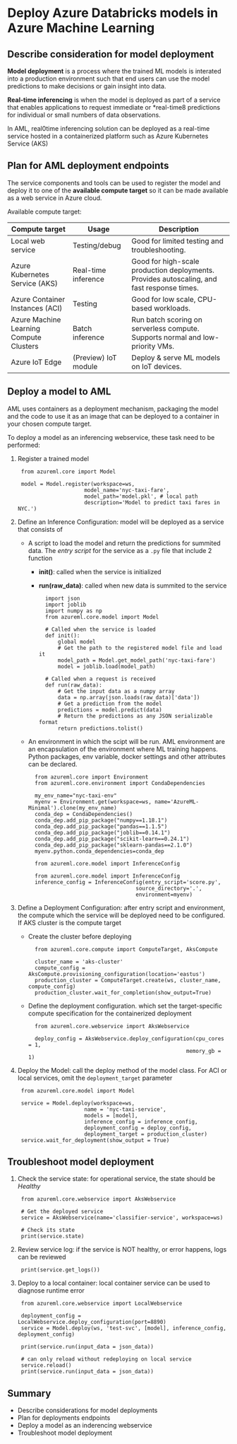 # Deploy Azure Databricks models in Azure Machine Learning

## Describe consideration for model deployment

**Model deployment** is a process where the trained ML models is interated into a production environment such that end users can use the model predictions to make decisions or gain insight into data.

**Real-time inferencing** is when the model is deployed as part of a service that enables applications to request immediate or *real-time8 predictions for individual or small numbers of data observations.

In AML, real0time inferencing solution can be deployed as a real-time service hosted in a containerized platform such as Azure Kubernetes Service (AKS)

## Plan for AML deployment endpoints

The service components and tools can be used to register the model and deploy it to one of the **available compute target** so it can be made available as a web service in Azure cloud.

Available compute target:

| Compute target | Usage | Description |
| --- | --- | ---|
| Local web service | Testing/debug | Good for limited testing and troubleshooting. |
| Azure Kubernetes Service (AKS) | Real-time inference | Good for high-scale production deployments. Provides autoscaling, and fast response times. |
| Azure Container Instances (ACI) | Testing | Good for low scale, CPU-based workloads. |
| Azure Machine Learning Compute Clusters | Batch inference | Run batch scoring on serverless compute. Supports normal and low-priority VMs. |
| Azure IoT Edge | (Preview) IoT module | Deploy & serve ML models on IoT devices. |

## Deploy a model to AML

AML uses containers as a deployment mechanism, packaging the model and the code to use it as an image that can be deployed to a container in your chosen compute target.

To deploy a model as an inferencing webservice, these task need to be performed:
1. Register a trained model

        from azureml.core import Model

        model = Model.register(workspace=ws, 
                            model_name='nyc-taxi-fare',
                            model_path='model.pkl', # local path
                            description='Model to predict taxi fares in NYC.')
2. Define an Inference Configuration: model will be deployed as a service that consists of
    - A script to load the model and return the predictions for summited data. The *entry script* for the service as a `.py` file that include 2 function
        - **init()**: called when the service is initialized
        - **run(raw_data)**: called when new data is summited to the service

                import json
                import joblib
                import numpy as np
                from azureml.core.model import Model

                # Called when the service is loaded
                def init():
                    global model
                    # Get the path to the registered model file and load it
                    model_path = Model.get_model_path('nyc-taxi-fare')
                    model = joblib.load(model_path)

                # Called when a request is received
                def run(raw_data):
                    # Get the input data as a numpy array
                    data = np.array(json.loads(raw_data)['data'])
                    # Get a prediction from the model
                    predictions = model.predict(data)
                    # Return the predictions as any JSON serializable format
                    return predictions.tolist()

    - An environment in which the scipt will be run. AML environment are an encapsulation of the environment where ML training happens. Python packages, env variable, docker settings and other attributes can be declared.

            from azureml.core import Environment
            from azureml.core.environment import CondaDependencies

            my_env_name="nyc-taxi-env"
            myenv = Environment.get(workspace=ws, name='AzureML-Minimal').clone(my_env_name)
            conda_dep = CondaDependencies()
            conda_dep.add_pip_package("numpy==1.18.1")
            conda_dep.add_pip_package("pandas==1.1.5")
            conda_dep.add_pip_package("joblib==0.14.1")
            conda_dep.add_pip_package("scikit-learn==0.24.1")
            conda_dep.add_pip_package("sklearn-pandas==2.1.0")
            myenv.python.conda_dependencies=conda_dep

            from azureml.core.model import InferenceConfig

            from azureml.core.model import InferenceConfig
            inference_config = InferenceConfig(entry_script='score.py', 
                                            source_directory='.', 
                                            environment=myenv)
3. Define a Deployment Configuration: after entry script and environment, the compute which the service will be deployed need to be configured. If AKS cluster is the compute target
    - Create the cluster before deploying

            from azureml.core.compute import ComputeTarget, AksCompute

            cluster_name = 'aks-cluster'
            compute_config = AksCompute.provisioning_configuration(location='eastus')
            production_cluster = ComputeTarget.create(ws, cluster_name, compute_config)
            production_cluster.wait_for_completion(show_output=True)

    - Define the deployment configuration. which set the target-specific compute specification for the containerized deployment

            from azureml.core.webservice import AksWebservice

            deploy_config = AksWebservice.deploy_configuration(cpu_cores = 1,
                                                            memory_gb = 1)

4. Deploy the Model: call the deploy method of the model class. For ACI or local services, omit the `deployment_target` parameter

        from azureml.core.model import Model

        service = Model.deploy(workspace=ws,
                            name = 'nyc-taxi-service',
                            models = [model],
                            inference_config = inference_config,
                            deployment_config = deploy_config,
                            deployment_target = production_cluster)
        service.wait_for_deployment(show_output = True)

## Troubleshoot model deployment

1. Check the service state: for operational service, the state should be *Healthy*

        from azureml.core.webservice import AksWebservice

        # Get the deployed service
        service = AksWebservice(name='classifier-service', workspace=ws)

        # Check its state
        print(service.state)

2. Review service log: if the service is NOT healthy, or error happens, logs can be reviewed

        print(service.get_logs())

3. Deploy to a local container: local container service can be used to diagnose runtime error

        from azureml.core.webservice import LocalWebservice

        deployment_config = LocalWebservice.deploy_configuration(port=8890)
        service = Model.deploy(ws, 'test-svc', [model], inference_config, deployment_config)

        print(service.run(input_data = json_data))

        # can only reload without redeploying on local service
        service.reload()
        print(service.run(input_data = json_data))


## Summary

- Describe considerations for model deployments
- Plan for deployments endpoints
- Deploy a model as an inderencing webservice
- Troubleshoot model deployment
